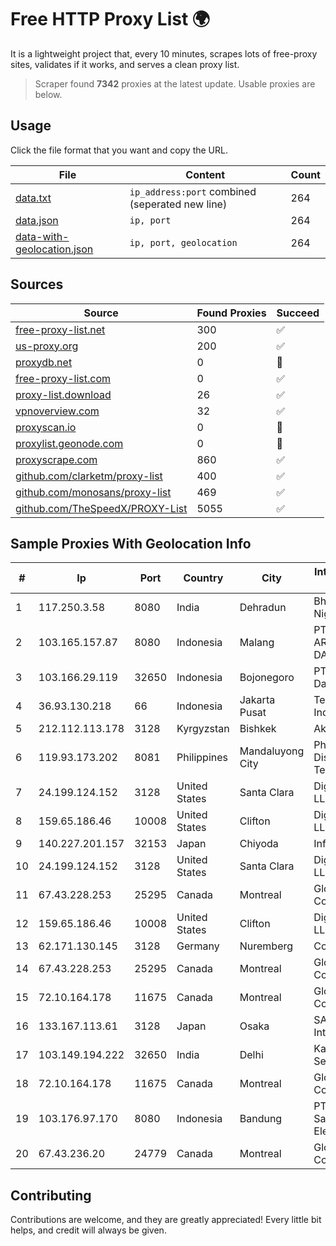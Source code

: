 
# Free HTTP Proxy List 🌍

It is a lightweight project that, every 10 minutes, scrapes lots of free-proxy sites, validates if it works, and serves a clean proxy list.


> Scraper found **7342** proxies at the latest update. Usable proxies are below.

## Usage

Click the file format that you want and copy the URL.


|File|Content|Count|
|----|-------|-----|
|[data.txt](https://raw.githubusercontent.com/themiralay/Proxy-List-World/master/data.txt)|`ip_address:port` combined (seperated new line)|264|
|[data.json](https://raw.githubusercontent.com/themiralay/Proxy-List-World/master/data.json)|`ip, port`|264|
|[data-with-geolocation.json](https://raw.githubusercontent.com/themiralay/Proxy-List-World/master/data-with-geolocation.json)|`ip, port, geolocation`|264|

## Sources

|Source|Found Proxies|Succeed|
|------|-------------|-------|
|[free-proxy-list.net](https://free-proxy-list.net)|300|✅|
|[us-proxy.org](https://www.us-proxy.org)|200|✅|
|[proxydb.net](http://proxydb.net)|0|🚫|
|[free-proxy-list.com](https://free-proxy-list.com/?page=&port=&type%5B%5D=http&type%5B%5D=https&up_time=0&search=Search)|0|✅|
|[proxy-list.download](https://www.proxy-list.download/HTTP)|26|✅|
|[vpnoverview.com](https://vpnoverview.com/privacy/anonymous-browsing/free-proxy-servers)|32|✅|
|[proxyscan.io](https://www.proxyscan.io)|0|🚫|
|[proxylist.geonode.com](https://proxylist.geonode.com/api/proxy-list?limit=300&page=1&sort_by=lastChecked&sort_type=desc&protocols=http,https)|0|🚫|
|[proxyscrape.com](https://api.proxyscrape.com/v2/?request=displayproxies&protocol=http&timeout=10000&country=all&ssl=all&anonymity=all)|860|✅|
|[github.com/clarketm/proxy-list](https://raw.githubusercontent.com/clarketm/proxy-list/master/proxy-list-raw.txt)|400|✅|
|[github.com/monosans/proxy-list](https://raw.githubusercontent.com/monosans/proxy-list/main/proxies/http.txt)|469|✅|
|[github.com/TheSpeedX/PROXY-List](https://raw.githubusercontent.com/TheSpeedX/PROXY-List/master/http.txt)|5055|✅|


## Sample Proxies With Geolocation Info

|#|Ip|Port|Country|City|Internet Service Provider|
|-|--|----|-------|----|-------------------------|
|1|117.250.3.58|8080|India|Dehradun|Bharat Sanchar Nigam Ltd|
|2|103.165.157.87|8080|Indonesia|Malang|PT. MEGA ARTHA LINTAS DATA|
|3|103.166.29.119|32650|Indonesia|Bojonegoro|PT Global Media Data Prima|
|4|36.93.130.218|66|Indonesia|Jakarta Pusat|Telekomunikasi Indonesia|
|5|212.112.113.178|3128|Kyrgyzstan|Bishkek|AkNet|
|6|119.93.173.202|8081|Philippines|Mandaluyong City|Philippine Long Distance Telephone Co.|
|7|24.199.124.152|3128|United States|Santa Clara|DigitalOcean, LLC|
|8|159.65.186.46|10008|United States|Clifton|DigitalOcean, LLC|
|9|140.227.201.157|32153|Japan|Chiyoda|InfoSphere|
|10|24.199.124.152|3128|United States|Santa Clara|DigitalOcean, LLC|
|11|67.43.228.253|25295|Canada|Montreal|GloboTech Communications|
|12|159.65.186.46|10008|United States|Clifton|DigitalOcean, LLC|
|13|62.171.130.145|3128|Germany|Nuremberg|Contabo GmbH|
|14|67.43.228.253|25295|Canada|Montreal|GloboTech Communications|
|15|72.10.164.178|11675|Canada|Montreal|GloboTech Communications|
|16|133.167.113.61|3128|Japan|Osaka|SAKURA Internet Inc.|
|17|103.149.194.222|32650|India|Delhi|Kavya Internet Services Pvt Ltd|
|18|72.10.164.178|11675|Canada|Montreal|GloboTech Communications|
|19|103.176.97.170|8080|Indonesia|Bandung|PT Global Sarana Elektronika|
|20|67.43.236.20|24779|Canada|Montreal|GloboTech Communications|



## Contributing

Contributions are welcome, and they are greatly appreciated! Every
little bit helps, and credit will always be given.

